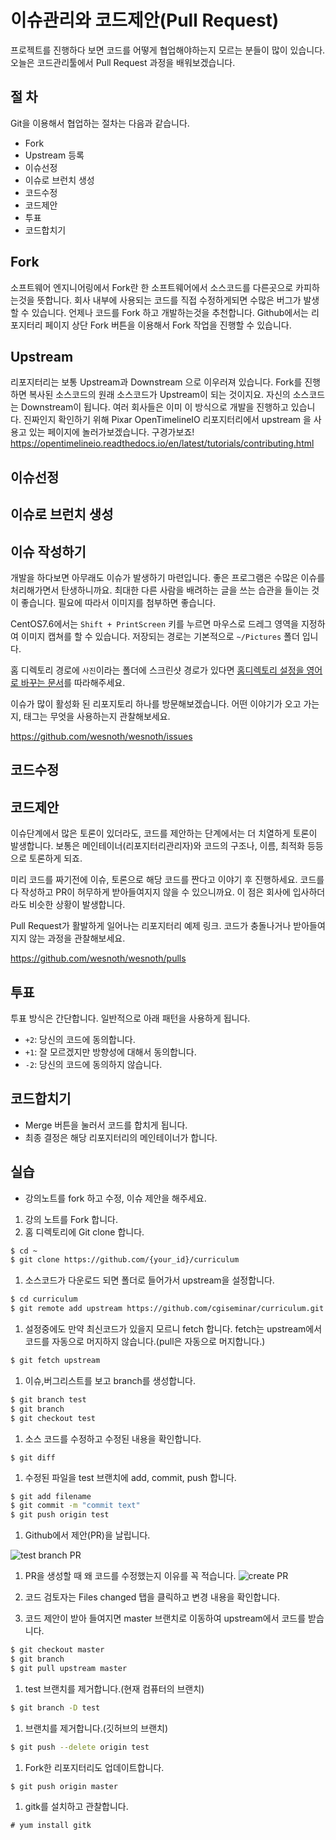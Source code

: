 # 이슈관리와 코드제안(Pull Request)

프로젝트를 진행하다 보면 코드를 어떻게 협업해야하는지 모르는 분들이 많이 있습니다.
오늘은 코드관리툴에서 Pull Request 과정을 배워보겠습니다.

## 절 차
Git을 이용해서 협업하는 절차는 다음과 같습니다.
- Fork
- Upstream 등록
- 이슈선정
- 이슈로 브런치 생성
- 코드수정
- 코드제안
- 투표
- 코드합치기

## Fork
소프트웨어 엔지니어링에서 Fork란 한 소프트웨어에서 소스코드를 다른곳으로 카피하는것을 뜻합니다.
회사 내부에 사용되는 코드를 직접 수정하게되면 수많은 버그가 발생할 수 있습니다. 언제나 코드를 Fork 하고 개발하는것을 추천합니다.
Github에서는 리포지터리 페이지 상단 Fork 버튼을 이용해서 Fork 작업을 진행할 수 있습니다.

## Upstream
리포지터리는 보통 Upstream과 Downstream 으로 이우러져 있습니다.
Fork를 진행하면 복사된 소스코드의 원래 소스코드가 Upstream이 되는 것이지요. 자신의 소스코드는 Downstream이 됩니다.
여러 회사들은 이미 이 방식으로 개발을 진행하고 있습니다. 진짜인지 확인하기 위해 Pixar OpenTimelineIO 리포지터리에서 upstream 을 사용고 있는 페이지에 놀러가보겠습니다. 구경가보죠! https://opentimelineio.readthedocs.io/en/latest/tutorials/contributing.html

## 이슈선정

## 이슈로 브런치 생성

## 이슈 작성하기
개발을 하다보면 아무래도 이슈가 발생하기 마련입니다. 좋은 프로그램은 수많은 이슈를 처리해가면서 탄생하니까요.
최대한 다른 사람을 배려하는 글을 쓰는 습관을 들이는 것이 좋습니다. 필요에 따라서 이미지를 첨부하면 좋습니다.

CentOS7.6에서는 `Shift + PrintScreen` 키를 누르면 마우스로 드레그 영역을 지정하여 이미지 캡쳐를 할 수 있습니다.
저장되는 경로는 기본적으로 `~/Pictures` 폴더 입니다.

홈 디렉토리 경로에 `사진`이라는 폴더에 스크린샷 경로가 있다면
[홈디렉토리 설정을 영어로 바꾸는 문서](centos_home_kr2en.md)를 따라해주세요.

이슈가 많이 활성화 된 리포지토리 하나를 방문해보겠습니다. 어떤 이야기가 오고 가는지, 태그는 무엇을 사용하는지 관찰해보세요.

https://github.com/wesnoth/wesnoth/issues

## 코드수정

## 코드제안
이슈단계에서 많은 토론이 있더라도, 코드를 제안하는 단계에서는 더 치열하게 토론이 발생합니다.
보통은 메인테이너(리포지터리관리자)와 코드의 구조나, 이름, 최적화 등등으로 토론하게 되죠.

미리 코드를 짜기전에 이슈, 토론으로 해당 코드를 짠다고 이야기 후 진행하세요. 코드를 다 작성하고 PR이 허무하게 받아들여지지 않을 수 있으니까요. 이 점은 회사에 입사하더라도 비슷한 상황이 발생합니다.

Pull Request가 활발하게 일어나는 리포지터리 예제 링크.
코드가 충돌나거나 받아들여지지 않는 과정을 관찰해보세요.

https://github.com/wesnoth/wesnoth/pulls

## 투표
투표 방식은 간단합니다. 일반적으로 아래 패턴을 사용하게 됩니다.
- `+2`: 당신의 코드에 동의합니다.
- `+1`: 잘 모르겠지만 방향성에 대해서 동의합니다.
- `-2`: 당신의 코드에 동의하지 않습니다.

## 코드합치기
- Merge 버튼을 눌러서 코드를 합치게 됩니다.
- 최종 결정은 해당 리포지터리의 메인테이너가 합니다.

## 실습
- 강의노트를 fork 하고 수정, 이슈 제안을 해주세요.

1. 강의 노트를 Fork 합니다.
1. 홈 디렉토리에 Git clone 합니다.
```bash
$ cd ~
$ git clone https://github.com/{your_id}/curriculum
```

1. 소스코드가 다운로드 되면 폴더로 들어가서 upstream을 설정합니다.
```bash
$ cd curriculum
$ git remote add upstream https://github.com/cgiseminar/curriculum.git
```

1. 설정중에도 만약 최신코드가 있을지 모르니 fetch 합니다. fetch는 upstream에서 코드를 자동으로 머지하지 않습니다.(pull은 자동으로 머지합니다.)
```bash
$ git fetch upstream
```

1. 이슈,버그리스트를 보고 branch를 생성합니다.
```bash
$ git branch test
$ git branch
$ git checkout test
```

1. 소스 코드를 수정하고 수정된 내용을 확인합니다.
```
$ git diff
```

1. 수정된 파일을 test 브랜치에 add, commit, push 합니다.
```bash
$ git add filename
$ git commit -m "commit text"
$ git push origin test
```

1. Github에서 제안(PR)을 날립니다.

![test branch PR](../figures/git_test_branch.png)

1. PR을 생성할 때 왜 코드를 수정했는지 이유를 꼭 적습니다.
![create PR](../figures/git_create_pull_request.png)

1. 코드 검토자는 Files changed 탭을 클릭하고 변경 내용을 확인합니다.

1. 코드 제안이 받아 들여지면 master 브랜치로 이동하여 upstream에서 코드를 받습니다.
```bash
$ git checkout master
$ git branch
$ git pull upstream master
```

1. test 브랜치를 제거합니다.(현재 컴퓨터의 브랜치)
```bash
$ git branch -D test
```

1. 브랜치를 제거합니다.(깃허브의 브랜치)
```bash
$ git push --delete origin test
```

1. Fork한 리포지터리도 업데이트합니다.
```bash
$ git push origin master
```

1. gitk를 설치하고 관찰합니다.
```
# yum install gitk
```
